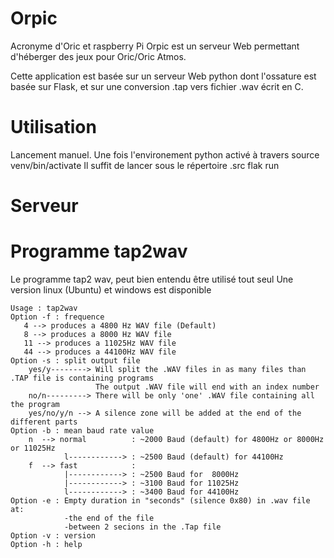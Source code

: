 # Orpic
Acronyme d'Oric et raspberry Pi
Orpic est un serveur Web permettant d'héberger des jeux pour Oric/Oric Atmos.

Cette application est basée sur un serveur Web python dont l'ossature est basée sur Flask, et sur une conversion .tap vers fichier .wav écrit en C.

# Utilisation
Lancement manuel.
Une fois l'environement python activé à travers 
    source venv/bin/activate
Il suffit de lancer sous le répertoire .src
    flak run
    
# Serveur

# Programme tap2wav
Le programme tap2 wav, peut bien entendu être utilisé tout seul
Une version linux (Ubuntu) et windows est disponible

    Usage : tap2wav
    Option -f : frequence 
       4 --> produces a 4800 Hz WAV file (Default) 
       8 --> produces a 8000 Hz WAV file 
       11 --> produces a 11025Hz WAV file  
       44 --> produces a 44100Hz WAV file  
    Option -s : split output file 
        yes/y--------> Will split the .WAV files in as many files than .TAP file is containing programs
                       The output .WAV file will end with an index number 
        no/n---------> There will be only 'one' .WAV file containing all the program 
        yes/no/y/n --> A silence zone will be added at the end of the different parts 
    Option -b : mean baud rate value 
        n  --> normal          : ~2000 Baud (default) for 4800Hz or 8000Hz or 11025Hz 
                l------------> : ~2500 Baud (default) for 44100Hz 
        f  --> fast            :                        
                |------------> : ~2500 Baud for  8000Hz  
                |------------> : ~3100 Baud for 11025Hz  
                l------------> : ~3400 Baud for 44100Hz  
    Option -e : Empty duration in "seconds" (silence 0x80) in .wav file at: 
                -the end of the file  
                -between 2 secions in the .Tap file 
    Option -v : version 
    Option -h : help 


